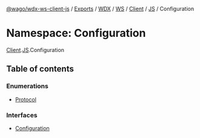 [@wago/wdx-ws-client-js](../README.md) / [Exports](../modules.md) / [WDX](WDX.md) / [WS](WDX.WS.md) / [Client](WDX.WS.Client.md) / [JS](WDX.WS.Client.JS.md) / Configuration

# Namespace: Configuration

[Client](WDX.WS.Client.md).[JS](WDX.WS.Client.JS.md).Configuration

## Table of contents

### Enumerations

- [Protocol](../enums/WDX.WS.Client.JS.Configuration.Protocol.md)

### Interfaces

- [Configuration](../interfaces/WDX.WS.Client.JS.Configuration.Configuration.md)
